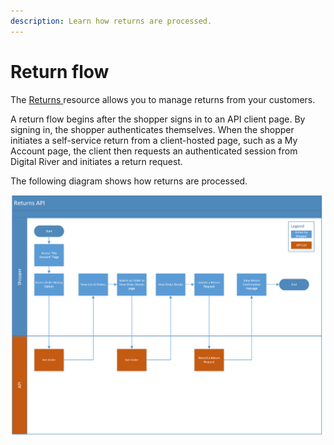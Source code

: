 ```yaml
---
description: Learn how returns are processed.
---
```


# Return flow

The [Returns ](https://www.digitalriver.com/docs/commerce-api-reference/#tag/Returns)resource allows you to manage returns from your customers.

A return flow begins after the shopper signs in to an API client page. By signing in, the shopper authenticates themselves. When the shopper initiates a self-service return from a client-hosted page, such as a My Account page, the client then requests an authenticated session from Digital River and initiates a return request.

The following diagram shows how returns are processed.

![Returns process diagram](../../../.gitbook/assets/Returns-API-Process-Flow.png)
